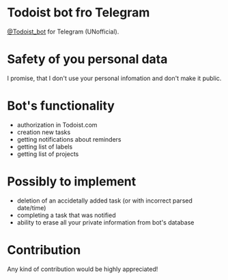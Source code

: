 # Todoist bot fro Telegram
<a href="https://t.me/Todoist_bot">@Todoist_bot</a> for Telegram (UNofficial).

# Safety of you personal data
I promise, that I don't use your personal infomation and don't make it public.

# Bot's functionality
* authorization in Todoist.com
* creation new tasks
* getting notifications about reminders
* getting list of labels
* getting list of projects

# Possibly to implement
* deletion of an accidetally added task (or with incorrect parsed date/time)
* completing a task that was notified
* ability to erase all your private information from bot's database

# Contribution
Any kind of contribution would be highly appreciated!
